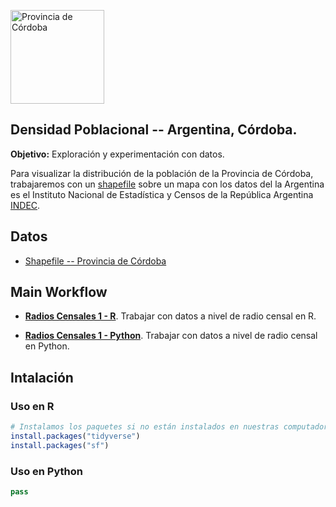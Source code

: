<a href="https://es.wikipedia.org/wiki/C%C3%B3rdoba_(Argentina)"><img src="https://www.google.com/maps/vt/data=WqjHha5gY_p29QR6y3TbrssEr4fOzn-gHlFYtTLNvYjMIHbFsGZ9CwnlacMLB2Y-O3d6BpiCMnPZPYslKxLHL6v6g66y5HZbmszGDF6N_2jtxKcih_j_XHifqmx8-Jh4m3DI_8flv7SZnk6bg_jTn_wM4cI-Y1pnylWnhwk6QfTzOfCQvbaO-DLid8iCAISIXKewba-Vamfo5VZnobjw-Aiak9KXhhiaEzulME9lrvQQhMLlmF6VkzKNYf8ZPl9Frn5yFG8h3y4eFt9b0SMWuBa5vSoR5ES8xuJXZUdo6XR3pU_VEBjylM0wuPhjoA
" alt="Provincia de Córdoba" width="150px"></a>

## Densidad Poblacional -- Argentina, Córdoba.

**Objetivo:** Exploración y experimentación con datos.

Para visualizar la distribución de la población de la Provincia de Córdoba, trabajaremos con un [shapefile](https://es.wikipedia.org/wiki/Shapefile) sobre un mapa con los datos del la Argentina es el Instituto Nacional de Estadística y Censos de la República Argentina  [INDEC](https://www.indec.gov.ar/codgeo.asp).


 
 ## Datos
 
 - [Shapefile -- Provincia de Córdoba](https://www.indec.gov.ar/ftp/cuadros/territorio/codgeo/Codgeo_Cordoba_con_datos.zip)
 
## Main Workflow
 
- **[Radios Censales 1 - R](https://github.com/pavelsjo/datos-lab/tree/python_version/radios-censales-1-R)**. Trabajar con datos a nivel de radio censal en R.

- **[Radios Censales 1 - Python](https://github.com/pavelsjo/datos-lab/tree/python_version/radios-censales-1-Python)**. Trabajar con datos a nivel de radio censal en Python.

## Intalación 

### Uso en R

```R
# Instalamos los paquetes si no están instalados en nuestras computadoras
install.packages("tidyverse")
install.packages("sf")
```

### Uso en Python

```Python
pass
```